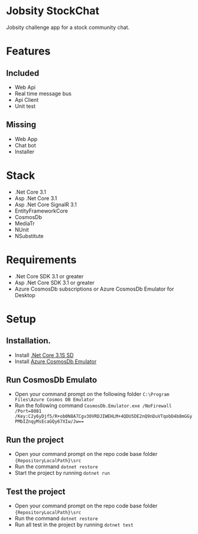 # Jobsity StockChat

Jobsity challenge app for a stock community chat.

# Features
 
## Included
- Web Api
- Real time message bus
- Api Client
- Unit test

## Missing
- Web App
- Chat bot
- Installer

# Stack
- .Net Core 3.1
- Asp .Net Core 3.1
- Asp .Net Core SignalR 3.1
- EntityFrameworkCore
- CosmosDb
- MediaTr
- NUnit
- NSubstitute

# Requirements
- .Net Core SDK 3.1 or greater
- Asp .Net Core SDK 3.1 or greater
- Azure CosmosDb subscriptions or Azure CosmosDb Emulator for Desktop
  
# Setup

## Installation.
- Install [.Net Core 3.1S SD](https://dotnet.microsoft.com/)
- Install [Azure CosmosDb Emulator](https://docs.microsoft.com/en-us/azure/cosmos-db/local-emulator)

## Run CosmosDb Emulato
- Open your command prompt on the following folder `C:\Program Files\Azure Cosmos DB Emulator`
- Run the following command `CosmosDb.Emulator.exe /NoFirewall /Port=8081 /Key:C2y6yDjf5/R+ob0N8A7Cgv30VRDJIWEHLM+4QDU5DE2nQ9nDuVTqobD4b8mGGyPMbIZnqyMsEcaGQy67XIw/Jw==`

## Run the project
- Open your command prompt on the repo code base folder `{RepositoryLocalPath}\src`
- Run the command `dotnet restore`
- Start the project by running `dotnet run`
  
## Test the project
- Open your command prompt on the repo code base folder `{RepositoryLocalPath}\src`
- Run the command `dotnet restore`
- Run all test in the project by running `dotnet test`
